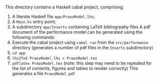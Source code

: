 This directory contains a Haskell cabal project, comprising:
1. A literate Haskell file `app/PraosModel.lhs`;
2. A `Main.hs` entry point;
3. A subdirectory `app/Inserts` containing LaTeX bibliogrpahy files
A pdf document of the performance model can be generated using the following commands:
1. Execute the cabal project using `cabal run` from the `src/performance` directory (generates a number of pdf files in the `Inserts` subdirectory)
2. `cd app` 
3. `lhs2TeX PraosModel.lhs > PraosModel.tex`   
4. `pdflatex PraosModel.tex` (note: this step may need to be repeated for the list of contents, figures and tables to render correctly)
This generates a file `PraosModel.pdf`